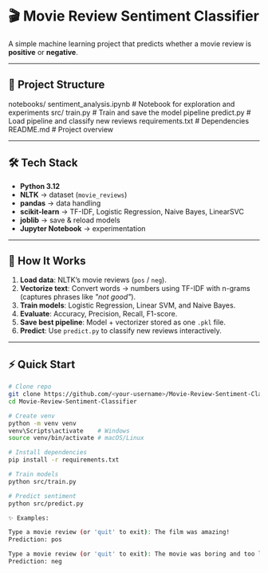 # 🎬 Movie Review Sentiment Classifier  

A simple machine learning project that predicts whether a movie review is **positive** or **negative**.  

--------

## 📂 Project Structure
notebooks/
sentiment_analysis.ipynb # Notebook for exploration and experiments
src/
train.py # Train and save the model pipeline
predict.py # Load pipeline and classify new reviews
requirements.txt # Dependencies
README.md # Project overview


--------

## 🛠️ Tech Stack
- **Python 3.12**
- **NLTK** → dataset (`movie_reviews`)
- **pandas** → data handling
- **scikit-learn** → TF-IDF, Logistic Regression, Naive Bayes, LinearSVC
- **joblib** → save & reload models
- **Jupyter Notebook** → experimentation

--------

## 🚀 How It Works
1. **Load data**: NLTK’s movie reviews (`pos` / `neg`).  
2. **Vectorize text**: Convert words → numbers using TF-IDF with n-grams (captures phrases like *"not good"*).  
3. **Train models**: Logistic Regression, Linear SVM, and Naive Bayes.  
4. **Evaluate**: Accuracy, Precision, Recall, F1-score.  
5. **Save best pipeline**: Model + vectorizer stored as one `.pkl` file.  
6. **Predict**: Use `predict.py` to classify new reviews interactively.  

--------

## ⚡ Quick Start
```bash
# Clone repo
git clone https://github.com/<your-username>/Movie-Review-Sentiment-Classifier.git
cd Movie-Review-Sentiment-Classifier

# Create venv
python -m venv venv
venv\Scripts\activate    # Windows
source venv/bin/activate # macOS/Linux

# Install dependencies
pip install -r requirements.txt

# Train models
python src/train.py

# Predict sentiment
python src/predict.py

✨ Examples:

Type a movie review (or 'quit' to exit): The film was amazing!
Prediction: pos

Type a movie review (or 'quit' to exit): The movie was boring and too long.
Prediction: neg
